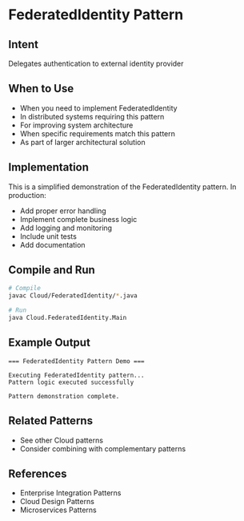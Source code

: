 # FederatedIdentity Pattern

## Intent
Delegates authentication to external identity provider

## When to Use
- When you need to implement FederatedIdentity
- In distributed systems requiring this pattern
- For improving system architecture
- When specific requirements match this pattern
- As part of larger architectural solution

## Implementation
This is a simplified demonstration of the FederatedIdentity pattern. In production:
- Add proper error handling
- Implement complete business logic
- Add logging and monitoring
- Include unit tests
- Add documentation

## Compile and Run
```bash
# Compile
javac Cloud/FederatedIdentity/*.java

# Run
java Cloud.FederatedIdentity.Main
```

## Example Output
```
=== FederatedIdentity Pattern Demo ===

Executing FederatedIdentity pattern...
Pattern logic executed successfully

Pattern demonstration complete.
```

## Related Patterns
- See other Cloud patterns
- Consider combining with complementary patterns

## References
- Enterprise Integration Patterns
- Cloud Design Patterns
- Microservices Patterns
